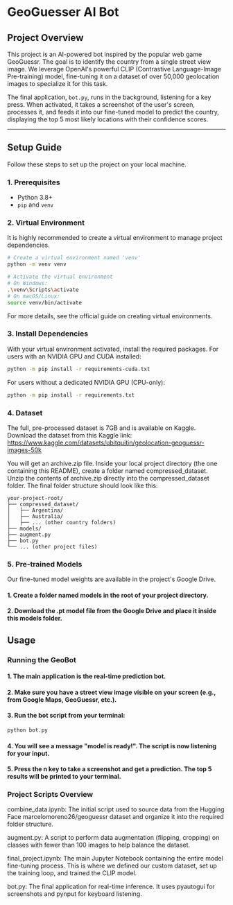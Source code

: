 # GeoGuesser AI Bot


## Project Overview

This project is an AI-powered bot inspired by the popular web game GeoGuessr. The goal is to identify the country from a single street view image. We leverage OpenAI's powerful CLIP (Contrastive Language-Image Pre-training) model, fine-tuning it on a dataset of over 50,000 geolocation images to specialize it for this task.

The final application, `bot.py`, runs in the background, listening for a key press. When activated, it takes a screenshot of the user's screen, processes it, and feeds it into our fine-tuned model to predict the country, displaying the top 5 most likely locations with their confidence scores.

---

## Setup Guide

Follow these steps to set up the project on your local machine.

### 1. Prerequisites
- Python 3.8+
- `pip` and `venv`

### 2. Virtual Environment
It is highly recommended to create a virtual environment to manage project dependencies.

```bash
# Create a virtual environment named 'venv'
python -m venv venv

# Activate the virtual environment
# On Windows:
.\venv\Scripts\activate
# On macOS/Linux:
source venv/bin/activate
```
For more details, see the official guide on creating virtual environments.

### 3. Install Dependencies
With your virtual environment activated, install the required packages.
For users with an NVIDIA GPU and CUDA installed:

```bash
python -m pip install -r requirements-cuda.txt
```

For users without a dedicated NVIDIA GPU (CPU-only):

```bash 
python -m pip install -r requirements.txt
```

### 4. Dataset

The full, pre-processed dataset is 7GB and is available on Kaggle.
Download the dataset from this Kaggle link:
https://www.kaggle.com/datasets/ubitquitin/geolocation-geoguessr-images-50k

You will get an archive.zip file.
Inside your local project directory (the one containing this README), create a folder named compressed_dataset.
Unzip the contents of archive.zip directly into the compressed_dataset folder.
The final folder structure should look like this:

```
your-project-root/
├── compressed_dataset/
│   ├── Argentina/
│   ├── Australia/
│   ├── ... (other country folders)
├── models/
├── augment.py
├── bot.py
└── ... (other project files)
```

### 5. Pre-trained Models
Our fine-tuned model weights are available in the project's Google Drive.
#### 1. Create a folder named models in the root of your project directory.
#### 2. Download the .pt model file from the Google Drive and place it inside this models folder.

## Usage
### Running the GeoBot
#### 1. The main application is the real-time prediction bot.
#### 2. Make sure you have a street view image visible on your screen (e.g., from Google Maps, GeoGuessr, etc.).
#### 3. Run the bot script from your terminal:
```bash
python bot.py
```
#### 4. You will see a message "model is ready!". The script is now listening for your input.
#### 5. Press the n key to take a screenshot and get a prediction. The top 5 results will be printed to your terminal.

### Project Scripts Overview
combine_data.ipynb: The initial script used to source data from the Hugging Face marcelomoreno26/geoguessr dataset and organize it into the required folder structure.

augment.py: A script to perform data augmentation (flipping, cropping) on classes with fewer than 100 images to help balance the dataset.

final_project.ipynb: The main Jupyter Notebook containing the entire model fine-tuning process. This is where we defined our custom dataset, set up the training loop, and trained the CLIP model.

bot.py: The final application for real-time inference. It uses pyautogui for screenshots and pynput for keyboard listening.
